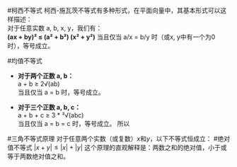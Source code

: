 
#柯西不等式
柯西-施瓦茨不等式有多种形式，在平面向量中，其基本形式可以这样描述：  
对于任意实数 a, b, x, y，我们有：  
**(ax + by)² ≤ (a² + b²) (x² + y²)**
当且仅当 a/x = b/y 时（或x, y中有一个为0时），等号成立。

#均值不等式
- **对于两个正数 a, b：**  
    a + b ≥ 2√(ab)  
    当且仅当 a = b 时，等号成立。
    
- **对于三个正数 a, b, c：**  
    a + b + c ≥ 3 * ³√(abc)  
    当且仅当 a = b = c 时，等号成立。
 所以 
 
#三角不等式原理
    对于任意两个实数（或复数）$x$和$y$，以下不等式恒成立： #绝对值不等式
    $|x + y| \leq |x| + |y|$
    这个原理的直观解释是：两数之和的绝对值，小于或等于两数绝对值之和。
